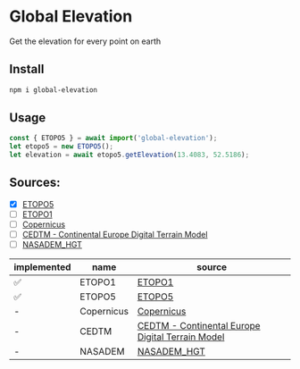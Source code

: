 # Global Elevation

Get the elevation for every point on earth

## Install

```bash
npm i global-elevation 
```

## Usage

```javascript
const { ETOPO5 } = await import('global-elevation');
let etopo5 = new ETOPO5();
let elevation = await etopo5.getElevation(13.4083, 52.5186);
```

## Sources:

- [x] [ETOPO5](https://registry.opendata.aws/copernicus-dem/)
- [ ] [ETOPO1](https://www.ngdc.noaa.gov/mgg/global/)
- [ ] [Copernicus](https://registry.opendata.aws/copernicus-dem/)
- [ ] [CEDTM - Continental Europe Digital Terrain Model](https://zenodo.org/record/4724549)
- [ ] [NASADEM_HGT](https://e4ftl01.cr.usgs.gov/MEASURES/NASADEM_HGT.001/2000.02.11/)

| implemented | name       | source                                                                                |
| ----------- | ---------- | ------------------------------------------------------------------------------------- |
| ✅           | ETOPO1     | [ETOPO1](https://www.ngdc.noaa.gov/mgg/global/)                                       |
| ✅           | ETOPO5     | [ETOPO5](https://registry.opendata.aws/copernicus-dem/)                               |
| -           | Copernicus | [Copernicus](https://registry.opendata.aws/copernicus-dem/)                           |
| -           | CEDTM      | [CEDTM - Continental Europe Digital Terrain Model](https://zenodo.org/record/4724549) |
| -           | NASADEM    | [NASADEM_HGT](https://e4ftl01.cr.usgs.gov/MEASURES/NASADEM_HGT.001/2000.02.11/)       |
